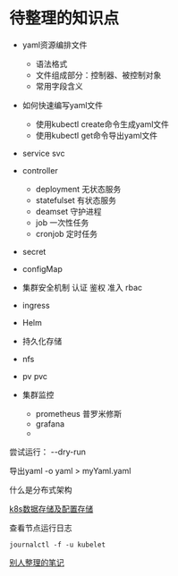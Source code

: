 # 待整理的知识点

- yaml资源编排文件

  - 语法格式
  - 文件组成部分：控制器、被控制对象
  - 常用字段含义
- 如何快速编写yaml文件

  - 使用kubectl create命令生成yaml文件 
  - 使用kubectl get命令导出yaml文件
- service svc
- controller
  - deployment 无状态服务
  - statefulset 有状态服务
  - deamset  守护进程
  - job 一次性任务
  - cronjob 定时任务
- secret  
- configMap
- 集群安全机制  认证 鉴权 准入 rbac
- ingress
- Helm
-   持久化存储 
  - nfs 
  - pv pvc
- 集群监控
  - prometheus 普罗米修斯 
  - grafana 
  - 

 

尝试运行： --dry-run

导出yaml 	-o yaml > myYaml.yaml

 



什么是分布式架构

[k8s数据存储及配置存储](https://blog.csdn.net/qq_43692950/article/details/119857302)



查看节点运行日志

`journalctl -f -u kubelet`



[别人整理的笔记](https://gitee.com/moxi159753/LearningNotes/tree/master/K8S)